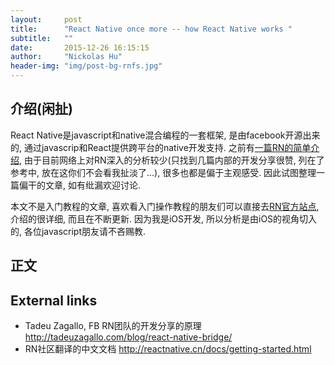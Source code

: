 ```yaml
---
layout:     post
title:      "React Native once more -- how React Native works "
subtitle:   ""
date:       2015-12-26 16:15:15
author:     "Nickolas Hu"
header-img: "img/post-bg-rnfs.jpg"
---
```


## 介绍(闲扯)
React Native是javascript和native混合编程的一套框架, 是由facebook开源出来的, 通过javascrip和React提供跨平台的native开发支持. 之前有[一篇RN的简单介绍](http://nickolashu.github.io/2015/10/12/react-native-at-first-sight/), 由于目前网络上对RN深入的分析较少(只找到几篇内部的开发分享很赞, 列在了参考中, 放在这你们不会看我扯淡了...), 很多也都是偏于主观感受. 因此试图整理一篇偏干的文章, 如有纰漏欢迎讨论. 

本文不是入门教程的文章, 喜欢看入门操作教程的朋友们可以直接去[RN官方站点](https://facebook.github.io/react-native/docs/getting-started.html), 介绍的很详细, 而且在不断更新. 因为我是iOS开发, 所以分析是由iOS的视角切入的, 各位javascript朋友请不吝赐教.

## 正文


## External links 
* Tadeu Zagallo, FB RN团队的开发分享的原理 http://tadeuzagallo.com/blog/react-native-bridge/
* RN社区翻译的中文文档 http://reactnative.cn/docs/getting-started.html





